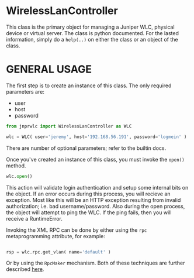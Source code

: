 # WirelessLanController

This class is the primary object for managing a Juniper WLC, physical device or virtual server.  The class is python documented.  For the lasted information, simply do a `help(..)` on either the class or an object of the class.

# GENERAL USAGE

The first step is to create an instance of this class.  The only required parameters are:
  * user
  * host
  * password

````python
from jnprwlc import WirelessLanController as WLC

wlc = WLC( user='jeremy', host='192.168.56.191', password='logmein' )
````

There are number of optional parameters; refer to the builtin docs.

Once you've created an instance of this class, you must invoke the `open()` method.  
````python
wlc.open()
````
This action will validate login authentication and setup some internal bits on the object.  If an error occurs during this process, you will recieve an exception.  Most like this will be an HTTP exception resulting from invalid authorization; i.e. bad username/password.  Also during the open process, the object will attempt to ping the WLC.  If the ping fails, then you will receive a RuntimeError.  

Invoking the XML RPC can be done by either using the `rpc` metaprogramming attribute, for example:
````python

rsp = wlc.rpc.get_vlan( name='default' )
````

Or by using the `RpcMaker` mechanism.  Both of these techniques are further described [here](metaprogramming.md).

